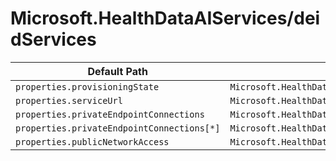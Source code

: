 # Microsoft.HealthDataAIServices/deidServices

| Default Path | Alias |
|---|---|
| `properties.provisioningState` | `Microsoft.HealthDataAIServices/deidServices/provisioningState` |
| `properties.serviceUrl` | `Microsoft.HealthDataAIServices/deidServices/serviceUrl` |
| `properties.privateEndpointConnections` | `Microsoft.HealthDataAIServices/deidServices/privateEndpointConnections` |
| `properties.privateEndpointConnections[*]` | `Microsoft.HealthDataAIServices/deidServices/privateEndpointConnections[*]` |
| `properties.publicNetworkAccess` | `Microsoft.HealthDataAIServices/deidServices/publicNetworkAccess` |

